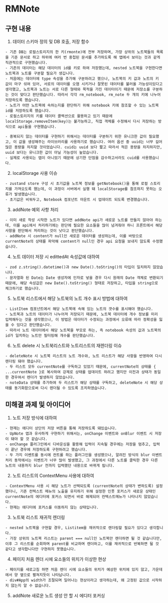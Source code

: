 # RMNote

## 구현 내용

  1. 데이터 스키마 정의 및 DB 호출, 저장 함수

    - 기존 DB는 로컬스토리지의 한 키(rmonte)에 전부 저장하며, 가장 상위의 노트북들의 목록을 기준 문서로 하고 하위에 여러 번 중첩된 문서를 추가하도록 해 앱에서 보이는 것과 같게 직관적으로 구현했습니다.
    - 기존의 데이터는 해당 데이터의 id를 키로 하여 저장했는데, nested 노트북을 구현한다면 노트북과 노트를 구분할 필요가 생깁니다.
    - 처음에는 데이터에 type 속성을 추가해 구분하려고 했으나, 노트북의 키 값과 노트의 키 값이 마구 섞여 있어, 서로의 데이터를 오염 시키거나 잘못된 데이터를 불러올 가능성이있다고 생각했고, 노트북과 노트는 서로 다른 형태와 목적을 가진 데이터이기 때문에 저장소를 구분하는 것이 맞다고 판단했습니다. 따라서 각각 rm_notebook, rm_note 두 개의 키에 나누어 저장하도록 했습니다.
    - 노트가 어떤 노트북에 속하는지를 판단하기 위해 notebook 키에 참조할 수 있는 노트북 id를 저장하도록 했습니다.
    - 로컬스토리지의 키를 데이터 콜렉션으로 활용하고 있기 때문에 localStorage.removeItem(key)는 불가능하고, 직접 객체를 수정해서 다시 저장하는 방식으로 api들을 구현했습니다.

    - 중복되지 않는 데이터를 구현하기 위해서는 데이터를 구분하기 위한 유니크한 값이 필요했고, 이 값을 생성해주는 라이브러리를 사용하기로 했습니다. 여러 옵션 중 uuid는 너무 길어 많은 용량을 차지할 것이었습니다. cuid는 uuid 보다 짧고 따라서 적은 용량을 차지하지만, uuid 보다는 유니크한 값이 아닐 가능성이 높았습니다.
    - 실제로 사용되는 앱이 아니었기 때문에 상기한 단점을 감수하고서라도 cuid를 사용했습니다.

  2. localStorage 사용 이슈

    - zustand store 구성 시 초기값을 노트북 정보를 getNotebook()을 통해 로컬 스토리지를 가져오도록 했는데, 이 과정이 서버에서 실행 돼 localStorage를 참조하지 못하는 오류가 발생했습니다.
    - 초기값은 비워두고, Notebook 컴포넌트 마운트 시 업데이트 되도록 변경했습니다.

  3. addNote 예외 사항 처리

    - 이미 새로 작성 시작한 노트가 있다면 addNote api가 새로운 노트를 만들지 않아야 하는데, 이를 api에서 처리하기에는 판단에 필요한 요소들을 많이 넘겨줘야 하니 프론트에서 해당 사항을 판단해서 처리하는 것이 낫다고 판단했습니다.
    - addNote 시 content가 null인 새로운 데이터를 생성하는데, 이를 바탕으로 currentNote의 상태를 파악해 content가 null인 경우 api 요청을 보내지 않도록 수정했습니다.

  4. 노트 데이터 저장 시 edittedAt 속성값에 대하여

    - zod z.string().datetime()과 new Date().toString()의 타입이 일치하지 않았습니다.
    - 문자열화 된 Date는 Date 생성자에 인자로 넣을 경우 다시 원래의 Date 객체로 변환되기 때문에, 해당 속성값은 new Date().toString() 형태로 저장하고, 타입을 string으로 체크하기로 했습니다.

  5. 노트북 리스트에서 해당 노트북의 노트 개수 표시 방법에 대하여

    - ListItem 컴포넌트에서 해당 노트북에 속해 있는 노트의 갯수를 표시해야 했습니다.
    - 노트북과 노트의 데이터가 나누어져 저장되기 때문에, 노트북 데이터에 개수 정보를 미리 입력해두는 것을 생각했으나, 이 방법은 데이터가 수정되는 과정에서 오류에 따라 정확성을 잃을 수 있다고 판단했습니다.
    - 따라서 노트 데이터에서 해당 노트북을 부모로 하는, 즉 notebook 속성의 값과 노트북의 id가 일치하는 노트만 필터링해 개수를 판단했습니다.

  6. 노트 delete 시 노트북리스트와 노트리스트의 재렌더링 이슈
    
    - deleteNote 시 노트북 리스트의 노트 개수와, 노트 리스트가 해당 사항을 반영하여 다시 렌더링 돼야 했습니다.
    - 두 리스트 모두 currentNote를 구독하고 있었기 때문에, currentNote의 상태를 { ...currentNote }로 복사하여 강제로 상태를 업데이트 하려고 했지만 이전과 상태가 동일한 경우여서 렌더가 발생하지 않았습니다.
    - noteData 상태를 추가하여 두 리스트가 해당 상태를 구독하고, deleteNote 시 해당 상태를 동기화함으로써 다시 렌더될 수 있도록 조치하였습니다.


## 미해결 과제 및 아이디어

  1. 노트 저장 방식에 대하여

    - 현재는 에디터 상단의 저장 버튼을 통해 저장하도록 돼있습니다.
    - UpNote 앱과 유사하게 구현하기 위해서는, onChange 이벤트와 onBlur 이벤트 시 저장이 돼야 할 것 같습니다.
    - onChange 플러그인에서 디바운싱을 활용해 입력이 지속될 경우에는 저장을 멈추고, 입력이 끝난 경우에 저장하도록 구현하려고 했습니다.
    - 두 가지 이벤트를 동시에 컨트롤 하는 플러그인을 생성했으나, 알려진 방식의 blur 이벤트 처리 동작에서는 이벤트가 너무 많이 발생했고, 그 과정에서 다른 노트를 클릭한 경우 다른 노트의 내용까지 blur 전까지 입력했던 내용으로 바뀌게 됩니다.

  2. 노트 리스트의 ContextMenu 사용에 대하여

    - ContextMenu 사용 시 해당 노트가 선택되도록 (currentNote의 상태가 변하도록) 설정했더니, 기존 컨텍스트 메뉴의 노출을 유지하기 위해 설정한 인풋 포커스가 새로운 상태인 currentNote의 에디터에 포커스 되면서 바로 해제되어 컨텍스트메뉴가 나타나지 않았습니다.
    - 현재는 에디터에 포커스를 이동하지 않는 상태입니다.

  3. 노트북 리스트 재귀적 렌더링

    - nested 노트북을 구현할 경우, Listitem을 재귀적으로 렌더링할 필요가 있다고 생각합니다.
    - 가장 상위의 노트북 리스트는 parent === null인 노트북만 렌더하면 될 것 같습니다만, 이후 그 리스트를 순회하며 parent를 비교하며 렌더하고, 이를 재귀적으로 반복하면 될 것 같다고 생각합니다만 구현하지 못했습니다.
  
  4. 페이지 처음 렌더 시에 요소들의 위치가 이상한 현상
    
    - 페이지를 새로고침 하면 처음 렌더 시에 요소들의 위치가 예상한 위치에 있지 않고, 가운데에서 양 옆으로 펼쳐지듯이 나타납니다.
    - div#App의 width가 조절되며 일어나는 현상이라고 생각하는데, 왜 고정된 값으로 시작하지 않는지 알 수 없습니다.

  5. addNote 새로운 노트 생성 안 할 시 에디터 포커싱